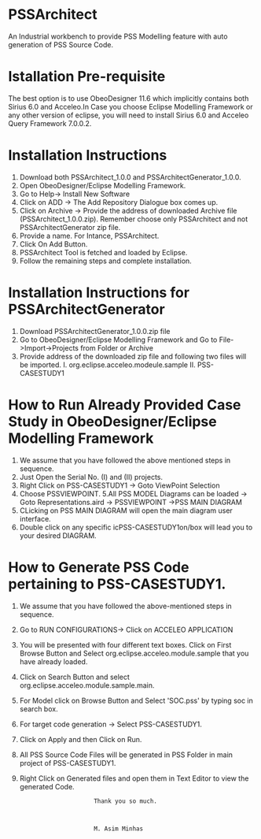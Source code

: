 # PSSArchitect
An Industrial workbench to provide PSS Modelling feature with auto generation of PSS Source Code.
# Istallation Pre-requisite
The best option is to use ObeoDesigner 11.6 which implicitly contains both Sirius 6.0 and Acceleo.In Case you choose Eclipse Modelling Framework or any other version of eclipse, you will need to install Sirius 6.0 and Acceleo Query Framework 7.0.0.2.
# Installation Instructions
1. Download both PSSArchitect_1.0.0 and PSSArchitectGenerator_1.0.0.
2. Open ObeoDesigner/Eclipse Modelling Framework.
3. Go to Help-> Install New Software
4. Click on ADD -> The Add Repository Dialogue box comes up.
5. Click on Archive -> Provide the address of downloaded Archive file (PSSArchitect_1.0.0.zip). Remember choose only PSSArchitect and not PSSArchitectGenerator zip file.
6. Provide a name. For Intance, PSSArchitect.
7. Click On Add Button.
8. PSSArchitect Tool is fetched and loaded by Eclipse. 
9. Follow the remaining steps and complete installation.
# Installation Instructions for PSSArchitectGenerator
1. Download PSSArchitectGenerator_1.0.0.zip file
2. Go to ObeoDesigner/Eclipse Modelling Framework and Go to File->Import->Projects from Folder or Archive
3. Provide address of the downloaded zip file and following two files will be imported.
  I. org.eclipse.acceleo.modeule.sample
  II. PSS-CASESTUDY1
# How to Run Already Provided Case Study in ObeoDesigner/Eclipse Modelling Framework
1. We assume that you have followed the above mentioned steps in sequence.
2. Just Open the Serial No. (I) and (II) projects.
3. Right Click on PSS-CASESTUDY1 -> Goto ViewPoint Selection
4. Choose PSSVIEWPOINT.
5.All PSS MODEL Diagrams can be loaded -> Goto Representations.aird -> PSSVIEWPOINT ->PSS MAIN DIAGRAM
6. CLicking on PSS MAIN DIAGRAM will open the main diagram user interface.
7. Double click on any specific icPSS-CASESTUDY1on/box will lead you to your desired DIAGRAM.
# How to Generate PSS Code pertaining to PSS-CASESTUDY1.
1. We assume that you have followed the above-mentioned steps in sequence.
2. Go to RUN CONFIGURATIONS-> Click on ACCELEO APPLICATION
3. You will be presented with four different text boxes. Click on First Browse Button and Select org.eclipse.acceleo.module.sample that you have already loaded.
4. Click on Search Button and select org.eclipse.acceleo.module.sample.main.
5. For Model click on Browse Button and Select 'SOC.pss' by typing soc in search box.
6. For target code generation -> Select PSS-CASESTUDY1.
7. Click on Apply and then Click on Run.
8. All PSS Source Code Files will be generated in PSS Folder in main project of PSS-CASESTUDY1.
9. Right Click on Generated files and open them in Text Editor to view the generated Code.
 
                            Thank you so much.
 
  
 
                            M. Asim Minhas
